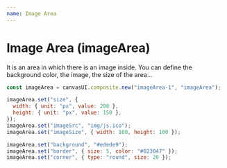 ```yaml
---
name: Image Area
---
```


# Image Area (imageArea)

It is an area in which there is an image inside. You can define the background color, the image, the size of the area...

```javascript
const imageArea = canvasUI.composite.new("imageArea-1", "imageArea");

imageArea.set("size", {
  width: { unit: "px", value: 200 },
  height: { unit: "px", value: 150 },
});
imageArea.set("imageSrc", "img/js.ico");
imageArea.set("imageSize", { width: 100, height: 100 });

imageArea.set("background", "#edede9");
imageArea.set("border", { size: 5, color: "#023047" });
imageArea.set("corner", { type: "round", size: 20 });
```
